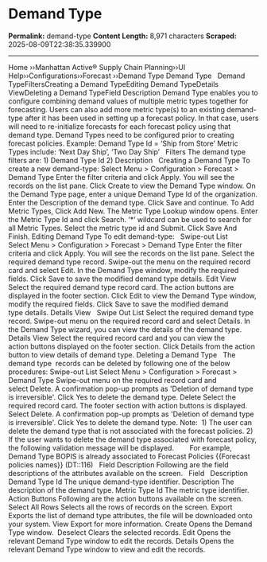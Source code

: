 # Demand Type

**Permalink:** demand-type
**Content Length:** 8,971 characters
**Scraped:** 2025-08-09T22:38:35.339900

---

Home &rsaquo;&rsaquo;Manhattan Active® Supply Chain Planning&rsaquo;&rsaquo;UI Help&rsaquo;&rsaquo;Configurations&rsaquo;&rsaquo;Forecast ››Demand Type Demand Type &nbsp; Demand TypeFiltersCreating a Demand TypeEditing Demand TypeDetails ViewDeleting a&nbsp;Demand TypeField Description Demand Type enables you to configure&nbsp;combining demand values of multiple metric types together for forecasting.&nbsp;Users can also add more metric type(s) to an existing demand-type after it has been used in setting up a forecast policy. In that case, users will need to re-initialize forecasts for each forecast policy using that demand type. Demand Types need to be configured prior to creating forecast policies. Example: Demand Type Id = &lsquo;Ship from Store&rsquo; Metric Types include: &lsquo;Next Day Ship&rsquo;, &lsquo;Two Day Ship&rsquo; &nbsp; Filters The&nbsp;demand type filters are: 1)&nbsp;Demand Type Id 2) Description &nbsp; Creating a Demand Type To create a new demand-type: Select&nbsp;Menu&nbsp;&gt;&nbsp;Configuration&nbsp;&gt;&nbsp;Forecast &gt; Demand Type Enter the filter criteria and click&nbsp;Apply. You will see the records on the list pane. Click&nbsp;Create&nbsp;to view the Demand Type&nbsp;window. On the&nbsp;Demand Type&nbsp;page, enter a unique Demand Type Id of the organization. Enter the Description of the demand type. Click&nbsp;Save and continue. To Add Metric Types, Click Add New. The Metric Type Lookup window opens. Enter the Metric Type Id and click Search.&nbsp;&lsquo;*&rsquo; wildcard can be used to search for all Metric Types. Select the metric type id and Submit. Click Save And Finish. Editing Demand Type To edit demand-type: &nbsp; Swipe-out List Select&nbsp;Menu&nbsp;&gt;&nbsp;Configuration&nbsp;&gt;&nbsp;Forecast &gt; Demand Type Enter the filter criteria and click&nbsp;Apply. You will see the records on the list pane. Select the required demand type&nbsp;record. Swipe-out the menu on the required record card and select&nbsp;Edit. In the&nbsp;Demand Type&nbsp;window, modify the required fields. Click&nbsp;Save&nbsp;to save the modified demand type&nbsp;details. Edit View Select the required demand type record card. The action buttons are displayed in the footer section. Click&nbsp;Edit&nbsp;to view the&nbsp;Demand Type&nbsp;window, modify the required fields. Click&nbsp;Save&nbsp;to save the&nbsp;modified demand type&nbsp;details. Details View &nbsp; Swipe Out List Select the required demand type record. Swipe-out menu on the required record card and select&nbsp;Details. In the&nbsp;Demand Type&nbsp;wizard, you can view the details of the demand type. Details View Select the required record card and you can view the action&nbsp;buttons displayed on the footer section. Click&nbsp;Details&nbsp;from the action button to view&nbsp;details of demand type. Deleting a&nbsp;Demand Type &nbsp; The demand type&nbsp; records can be deleted by following one of the below procedures: Swipe-out List Select&nbsp;Menu&nbsp;&gt;&nbsp;Configuration&nbsp;&gt;&nbsp;Forecast &gt; Demand Type Swipe-out menu on the required record card and select&nbsp;Delete. A confirmation pop-up prompts as &#39;Deletion of demand type is irreversible&#39;. Click&nbsp;Yes&nbsp;to delete the demand type. Delete Select the required record card. The footer section with action buttons is displayed. Select&nbsp;Delete. A confirmation pop-up prompts as &#39;Deletion of demand type is irreversible&#39;. Click&nbsp;Yes&nbsp;to delete the demand type. Note:&nbsp; 1) The user can delete the demand type that is not associated with the forecast policies. 2)&nbsp; If the user wants to delete the demand type associated with forecast policy, the following validation message will be displayed. &nbsp; &nbsp; &nbsp; &nbsp;For example, Demand Type BOPIS is already associated to Forecast Policies {{Forecast policies names}}&nbsp;(DT::116) &nbsp; Field Description Following are the field descriptions of the attributes available on the screen. &nbsp; Field &nbsp; Description &nbsp; Demand Type Id The unique demand-type identifier. Description The description of&nbsp;the demand type. Metric Type Id The metric type identifier. &nbsp; Action Buttons Following are the action buttons available on the screen. &nbsp; Select All Rows Selects all the rows of records on the screen. Export Exports the list of demand type attributes, the file will be downloaded onto your system. View&nbsp;Export&nbsp;for more information. Create Opens the&nbsp;Demand Type&nbsp;window.&nbsp; Deselect Clears the selected records. Edit Opens the relevant&nbsp;Demand Type&nbsp;window to edit the records. Details Opens the relevant&nbsp;Demand Type&nbsp;window&nbsp;to view and edit the records.